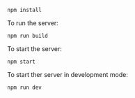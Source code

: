 ```
npm install
```

To run the server:
```
npm run build
```
To start the server:
```
npm start
```
To start ther server in development mode:
```
npm run dev
```

